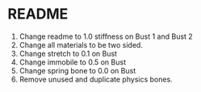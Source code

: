 # README

1. Change readme to 1.0 stiffness on Bust 1 and Bust 2
1. Change all materials to be two sided.
1. Change stretch to 0.1 on Bust
1. Change immobile to 0.5 on Bust
1. Change spring bone to 0.0 on Bust
1. Remove unused and duplicate physics bones.